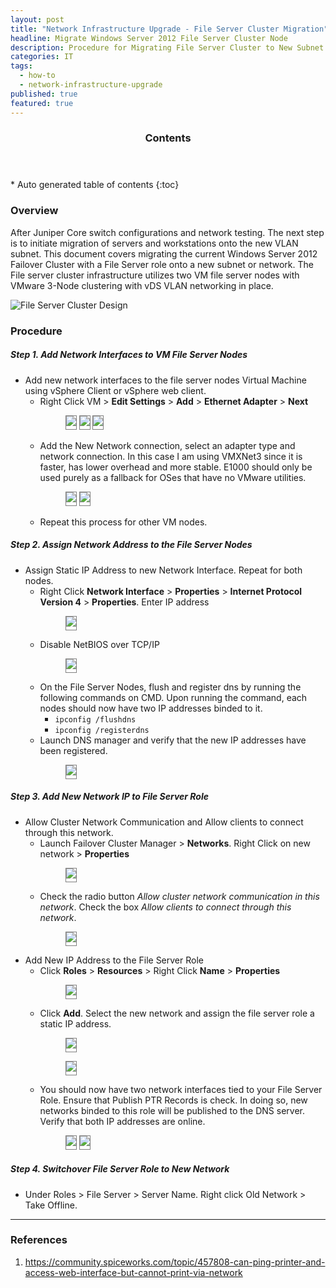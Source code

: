 ```yaml
---
layout: post
title: "Network Infrastructure Upgrade - File Server Cluster Migration"
headline: Migrate Windows Server 2012 File Server Cluster Node
description: Procedure for Migrating File Server Cluster to New Subnet.
categories: IT
tags: 
  - how-to
  - network-infrastructure-upgrade
published: true
featured: true
---
```


<section id="table-of-contents" class="toc">
  <header>
    <h3 >Contents</h3>
  </header>
<div id="drawer" markdown="1">
*  Auto generated table of contents
{:toc}
</div>
</section><!-- /#table-of-contents -->

### Overview

After Juniper Core switch configurations and network testing. The next step is to initiate migration of servers and workstations onto the new VLAN subnet. This document covers migrating the current Windows Server 2012 Failover Cluster with a File Server role onto a new subnet or network.  The File server cluster infrastructure utilizes two VM file server nodes with VMware 3-Node clustering with vDS VLAN networking in place. 

![File Server Cluster Design](https://dl.dropboxusercontent.com/u/33327425/images/it/network-infrastructure-upgrade/file-server-cluster/fs0.png)

### Procedure

##### Step 1. Add Network Interfaces to VM File Server Nodes

- Add new network interfaces to the file server nodes Virtual Machine using vSphere Client or vSphere web client. 
	- Right Click VM > **Edit Settings** > **Add** > **Ethernet Adapter** > **Next**
		<figure class="third">
			<img src="https://dl.dropboxusercontent.com/u/33327425/images/it/network-infrastructure-upgrade/file-server-cluster/fs1.png" style="padding-bottom: 5px; border:1px solid gray">
			<img src="https://dl.dropboxusercontent.com/u/33327425/images/it/network-infrastructure-upgrade/file-server-cluster/fs2.png" style="padding-bottom: 5px; border:1px solid gray">
			<img src="https://dl.dropboxusercontent.com/u/33327425/images/it/network-infrastructure-upgrade/file-server-cluster/fs3.png" style="padding-bottom: 5px; border:1px solid gray">
		</figure>
	- Add the New Network connection, select an adapter type and network connection. In this case I am using VMXNet3 since it is faster, has lower overhead and more stable. E1000 should only be used purely as a fallback for OSes that have no VMware utilities.
		<figure class="second">
			<img src="https://dl.dropboxusercontent.com/u/33327425/images/it/network-infrastructure-upgrade/file-server-cluster/fs4.png" style="padding-bottom: 5px; border:1px solid gray">
			<img src="https://dl.dropboxusercontent.com/u/33327425/images/it/network-infrastructure-upgrade/file-server-cluster/fs5.png" style="padding-bottom: 5px; border:1px solid gray">
		</figure>
	- Repeat this process for other VM nodes.

##### Step 2. Assign Network Address to the File Server Nodes

- Assign Static IP Address to new Network Interface. Repeat for both nodes.
	- Right Click **Network Interface** > **Properties** > **Internet Protocol Version 4** > **Properties**. Enter IP address
		<figure class="first">
			<img src="https://dl.dropboxusercontent.com/u/33327425/images/it/network-infrastructure-upgrade/file-server-cluster/fs6.png" style="padding-bottom: 5px; border:1px solid gray">
		</figure>
	- Disable NetBIOS over TCP/IP
		<figure class="first">
			<img src="https://dl.dropboxusercontent.com/u/33327425/images/it/network-infrastructure-upgrade/file-server-cluster/fs7.png" style="padding-bottom: 5px; border:1px solid gray">
		</figure>
	- On the File Server Nodes, flush and register dns by running the following commands on CMD. Upon running the command, each nodes should now have two IP addresses binded to it. 
		 - ``` ipconfig /flushdns ```
		 - ``` ipconfig /registerdns ```
	- Launch DNS manager and verify that the new IP addresses have been registered.
		<figure class="first">
			<img src="https://dl.dropboxusercontent.com/u/33327425/images/it/network-infrastructure-upgrade/file-server-cluster/fs8.png" style="padding-bottom: 5px; border:1px solid gray">
		</figure>

##### Step 3. Add New Network IP to File Server Role

- Allow Cluster Network Communication and Allow clients to connect through this network.
	- Launch Failover Cluster Manager > **Networks**. Right Click on new network > **Properties**
		<figure class="first">
			<img src="https://dl.dropboxusercontent.com/u/33327425/images/it/network-infrastructure-upgrade/file-server-cluster/fs9.png" style="padding-bottom: 5px; border:1px solid gray">
		</figure>
	- Check the radio button *Allow cluster network communication in this network*. Check the box *Allow clients to connect through this network*.
		<figure class="first">
			<img src="https://dl.dropboxusercontent.com/u/33327425/images/it/network-infrastructure-upgrade/file-server-cluster/fs9b.png" style="padding-bottom: 5px; border:1px solid gray">
		</figure>
- Add New IP Address to the File Server Role
	- Click **Roles** > **Resources** > Right Click **Name** > **Properties**
		<figure class="first">
			<img src="https://dl.dropboxusercontent.com/u/33327425/images/it/network-infrastructure-upgrade/file-server-cluster/fs10.png" style="padding-bottom: 5px; border:1px solid gray">
		</figure>
	- Click **Add**. Select the new network and assign the file server role a static IP address. 
		<figure class="second">
			<img src="https://dl.dropboxusercontent.com/u/33327425/images/it/network-infrastructure-upgrade/file-server-cluster/fs11.png" style="padding-bottom: 5px; border:1px solid gray">
		</figure>
		<figure class="first">
			<img src="https://dl.dropboxusercontent.com/u/33327425/images/it/network-infrastructure-upgrade/file-server-cluster/fs12.png" style="padding-bottom: 5px; border:1px solid gray">
		</figure>
	- You should now have two network interfaces tied to your File Server Role. Ensure that Publish PTR Records is check. In doing so, new networks binded to this role will be published to the DNS server.  Verify that both IP addresses are online.
		<figure class="second">
			<img src="https://dl.dropboxusercontent.com/u/33327425/images/it/network-infrastructure-upgrade/file-server-cluster/fs13.png" style="padding-bottom: 5px; border:1px solid gray">
			<img src="https://dl.dropboxusercontent.com/u/33327425/images/it/network-infrastructure-upgrade/file-server-cluster/fs14.png" style="padding-bottom: 5px; border:1px solid gray">
		</figure>

##### Step 4. Switchover File Server Role to New Network
- Under Roles > File Server > Server Name. Right click Old Network > Take Offline.




----------

### References

1. https://community.spiceworks.com/topic/457808-can-ping-printer-and-access-web-interface-but-cannot-print-via-network
